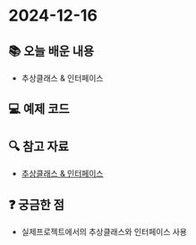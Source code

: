 # 2024-12-16

## 📚 오늘 배운 내용
- 추상클래스 & 인터페이스

## 💻 예제 코드
<!-- 실습한 코드나 예제를 추가 -->

## 🔍 참고 자료
- [추상클래스 & 인터페이스](../topics/abstract_interface.md)

## ❓ 궁금한 점
- 실제프로젝트에서의 추상클래스와 인터페이스 사용